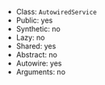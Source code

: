 - Class: `AutowiredService`
- Public: yes
- Synthetic: no
- Lazy: no
- Shared: yes
- Abstract: no
- Autowire: yes
- Arguments: no
